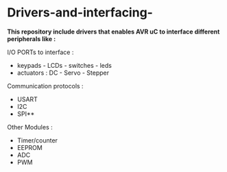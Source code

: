 # Drivers-and-interfacing-
**This repository include drivers that enables AVR uC to interface different peripherals like :**

I/O PORTs to interface :
- keypads - LCDs - switches - leds 
- actuators : DC - Servo - Stepper

Communication protocols : 
- USART
- I2C 
- SPI** 

Other Modules : 
- Timer/counter 
- EEPROM 
- ADC 
- PWM 










